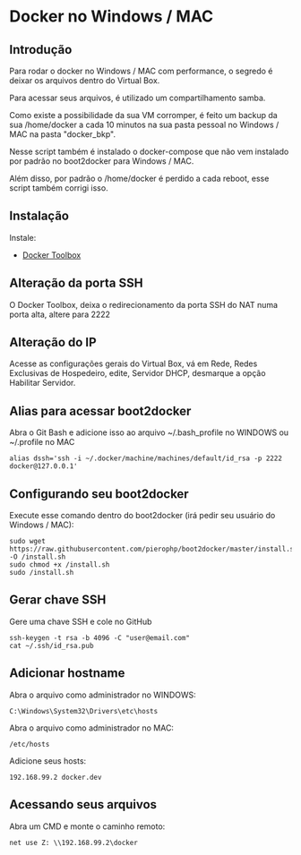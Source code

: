 # Docker no Windows / MAC

## Introdução
Para rodar o docker no Windows / MAC com performance, o segredo é deixar os arquivos dentro do Virtual Box.

Para acessar seus arquivos, é utilizado um compartilhamento samba.

Como existe a possibilidade da sua VM corromper, é feito um backup da sua /home/docker a cada 10 minutos na sua pasta pessoal no Windows / MAC na pasta "docker_bkp".

Nesse script também é instalado o docker-compose que não vem instalado por padrão no boot2docker para Windows / MAC.

Além disso, por padrão o /home/docker é perdido a cada reboot, esse script também corrigi isso.

## Instalação

Instale:
- <a href="https://www.docker.com/toolbox" target="_blank">Docker Toolbox</a>

## Alteração da porta SSH
O Docker Toolbox, deixa o redirecionamento da porta SSH do NAT numa porta alta, altere para 2222

## Alteração do IP
Acesse as configurações gerais do Virtual Box, vá em Rede, Redes Exclusivas de Hospedeiro, edite, Servidor DHCP, desmarque a opção Habilitar Servidor.

## Alias para acessar boot2docker

Abra o Git Bash e adicione isso ao arquivo ~/.bash_profile no WINDOWS ou ~/.profile no MAC

```
alias dssh='ssh -i ~/.docker/machine/machines/default/id_rsa -p 2222 docker@127.0.0.1'
```

## Configurando seu boot2docker
Execute esse comando dentro do boot2docker (irá pedir seu usuário do Windows / MAC):
```
sudo wget https://raw.githubusercontent.com/pierophp/boot2docker/master/install.sh -O /install.sh
sudo chmod +x /install.sh
sudo /install.sh
```

## Gerar chave SSH
Gere uma chave SSH e cole no GitHub
```
ssh-keygen -t rsa -b 4096 -C "user@email.com"
cat ~/.ssh/id_rsa.pub
```

## Adicionar hostname

Abra o arquivo como administrador no WINDOWS:
```
C:\Windows\System32\Drivers\etc\hosts
```

Abra o arquivo como administrador no MAC:
```
/etc/hosts
```

Adicione seus hosts:
```
192.168.99.2 docker.dev
```
## Acessando seus arquivos

Abra um CMD e monte o caminho remoto:
```
net use Z: \\192.168.99.2\docker
```
